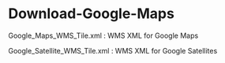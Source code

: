 # Download-Google-Maps

Google_Maps_WMS_Tile.xml : WMS XML for Google Maps

Google_Satellite_WMS_Tile.xml : WMS XML for Google Satellites
